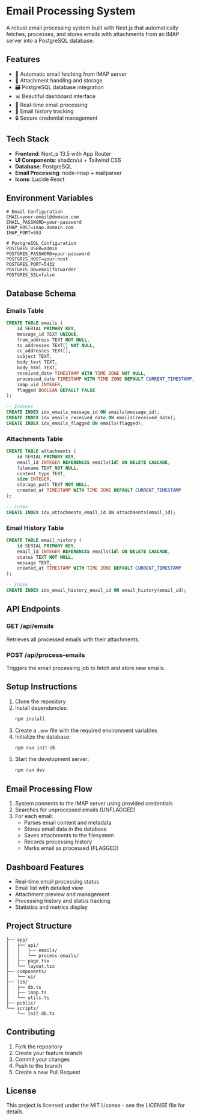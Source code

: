 # Email Processing System

A robust email processing system built with Next.js that automatically fetches, processes, and stores emails with attachments from an IMAP server into a PostgreSQL database.

## Features

- 📧 Automatic email fetching from IMAP server
- 📎 Attachment handling and storage
- 🗃️ PostgreSQL database integration
- 📊 Beautiful dashboard interface
- 🔄 Real-time email processing
- 📝 Email history tracking
- 🔒 Secure credential management

## Tech Stack

- **Frontend**: Next.js 13.5 with App Router
- **UI Components**: shadcn/ui + Tailwind CSS
- **Database**: PostgreSQL
- **Email Processing**: node-imap + mailparser
- **Icons**: Lucide React

## Environment Variables

```env
# Email Configuration
EMAIL=your-email@domain.com
EMAIL_PASSWORD=your-password
IMAP_HOST=imap.domain.com
IMAP_PORT=993

# PostgreSQL Configuration
POSTGRES_USER=admin
POSTGRES_PASSWORD=your-password
POSTGRES_HOST=your-host
POSTGRES_PORT=5432
POSTGRES_DB=emailforwarder
POSTGRES_SSL=false
```

## Database Schema

### Emails Table
```sql
CREATE TABLE emails (
    id SERIAL PRIMARY KEY,
    message_id TEXT UNIQUE,
    from_address TEXT NOT NULL,
    to_addresses TEXT[] NOT NULL,
    cc_addresses TEXT[],
    subject TEXT,
    body_text TEXT,
    body_html TEXT,
    received_date TIMESTAMP WITH TIME ZONE NOT NULL,
    processed_date TIMESTAMP WITH TIME ZONE DEFAULT CURRENT_TIMESTAMP,
    imap_uid INTEGER,
    flagged BOOLEAN DEFAULT FALSE
);

-- Indexes
CREATE INDEX idx_emails_message_id ON emails(message_id);
CREATE INDEX idx_emails_received_date ON emails(received_date);
CREATE INDEX idx_emails_flagged ON emails(flagged);
```

### Attachments Table
```sql
CREATE TABLE attachments (
    id SERIAL PRIMARY KEY,
    email_id INTEGER REFERENCES emails(id) ON DELETE CASCADE,
    filename TEXT NOT NULL,
    content_type TEXT,
    size INTEGER,
    storage_path TEXT NOT NULL,
    created_at TIMESTAMP WITH TIME ZONE DEFAULT CURRENT_TIMESTAMP
);

-- Index
CREATE INDEX idx_attachments_email_id ON attachments(email_id);
```

### Email History Table
```sql
CREATE TABLE email_history (
    id SERIAL PRIMARY KEY,
    email_id INTEGER REFERENCES emails(id) ON DELETE CASCADE,
    status TEXT NOT NULL,
    message TEXT,
    created_at TIMESTAMP WITH TIME ZONE DEFAULT CURRENT_TIMESTAMP
);

-- Index
CREATE INDEX idx_email_history_email_id ON email_history(email_id);
```

## API Endpoints

### GET /api/emails
Retrieves all processed emails with their attachments.

### POST /api/process-emails
Triggers the email processing job to fetch and store new emails.

## Setup Instructions

1. Clone the repository
2. Install dependencies:
   ```bash
   npm install
   ```
3. Create a `.env` file with the required environment variables
4. Initialize the database:
   ```bash
   npm run init-db
   ```
5. Start the development server:
   ```bash
   npm run dev
   ```

## Email Processing Flow

1. System connects to the IMAP server using provided credentials
2. Searches for unprocessed emails (UNFLAGGED)
3. For each email:
   - Parses email content and metadata
   - Stores email data in the database
   - Saves attachments to the filesystem
   - Records processing history
   - Marks email as processed (FLAGGED)

## Dashboard Features

- Real-time email processing status
- Email list with detailed view
- Attachment preview and management
- Processing history and status tracking
- Statistics and metrics display

## Project Structure

```
├── app/
│   ├── api/
│   │   ├── emails/
│   │   └── process-emails/
│   ├── page.tsx
│   └── layout.tsx
├── components/
│   └── ui/
├── lib/
│   ├── db.ts
│   ├── imap.ts
│   └── utils.ts
├── public/
└── scripts/
    └── init-db.ts
```

## Contributing

1. Fork the repository
2. Create your feature branch
3. Commit your changes
4. Push to the branch
5. Create a new Pull Request

## License

This project is licensed under the MIT License - see the LICENSE file for details.